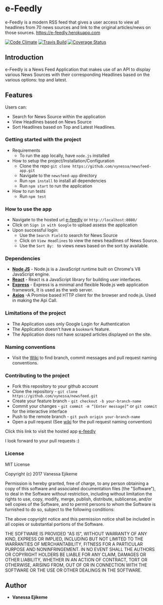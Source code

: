 # e-Feedly
e-Feedly is a modern RSS feed that gives a user access to view all headlines from 70 news sources and link to the original articles/news on those sources. https://e-feedly.herokuapp.com

[![Code Climate](https://codeclimate.com/github/vynessa/newsfeed-app/badges/gpa.svg)](https://codeclimate.com/github/vynessa/newsfeed-app)
[![Travis Build](https://travis-ci.org/Vynessa/newsfeed-app.svg?branch=master)](https://travis-ci.org/vynessa/newsfeed-app)
[![Coverage Status](https://coveralls.io/repos/github/vynessa/newsfeed-app/badge.svg?branch=feature%2Ffeedback)](https://coveralls.io/github/vynessa/newsfeed-app?branch=feature%2Ffeedback)

## Introduction
e-Feedly is a News Feed Application that makes use of an API to display various News Sources with their corresponding Headlines based on the various options: top and latest.


## Features
Users can:
- Search for News Source within the application
- View Headlines based on News Source
- Sort Headlines based on Top and Latest Headlines.


### Getting started with the project
  * Requirements
    - To run the app locally, have `node.js` installed
  * How to setup the project/Installation/Configuration
    - Clone the repo `git clone https://github.com/vynessa/newsfeed-app.git`
    - Navigate to the `newsfeed-app` directory
    - Run `npm install` to install all dependencies
    - Run `npm start` to run the application
  * How to run tests
    - Run `npm test` 

### How to use the app
* Navigate to the hosted url [e-feedly](https://e-feedly.herokuapp.com) or `http://localhost:8080/`
* Click on `Sign in with Google` to upload assess the application
* Upon successful login:
  - Use the `Search Field` to search for News Source
  - Click on `View Headlines` to view the news headlines of News Source.
  - Use the `Sort By: ` to views news based on the sort by available.

### Dependencies
* **[Node JS](https://nodejs.org/en/)** - Node.js is a JavaScript runtime built on Chrome's V8 JavaScript engine. 
* **[React](https://facebook.github.io/react/)** - React is a JavaScript library for building user interfaces.
* **[Express](https://expressjs.com/)** - Express is a minimal and flexible Node.js web application framework, It is used as the web server.
* **[Axios](https://github.com/mzabriskie/axios)** -A Promise based HTTP client for the browser and node.js. Used in making the Api Call.

### Limitations of the project
* The Application uses only Google Login for Authentication
* The Application doesn't have a ```bookmark``` feature.
* The Application does not have scraped articles displayed on the site.

### Naming conventions
* Visit the [Wiki](https://github.com/vynessa/newsfeed-app/wiki) to find branch, commit messages and pull request naming conventions.

### Contributing to the project
* Fork this repository to your github account
* Clone the repository -  `git clone https://github.com/vynessa/newsfeed.git`
* Create your feature branch - `git checkout -b your-branch-name`
* Commit your changes - `git commit -m “[Enter message]“` or `git commit` for the interactive interface
* Push to the remote branch - `git push origin your-branch-name`
* Open a pull request (See [wiki](https://github.com/vynessa/newsfeed-app/wiki) for the pull request naming convention)

Click this link to visit the hosted app [e-feedly](https://e-feedly.herokuapp.com)

I look forward to your pull requests :)

### License
MIT License

Copyright (c) 2017 Vanessa Ejikeme

Permission is hereby granted, free of charge, to any person obtaining a copy
of this software and associated documentation files (the "Software"), to deal
in the Software without restriction, including without limitation the rights
to use, copy, modify, merge, publish, distribute, sublicense, and/or sell
copies of the Software, and to permit persons to whom the Software is
furnished to do so, subject to the following conditions:

The above copyright notice and this permission notice shall be included in all
copies or substantial portions of the Software.

THE SOFTWARE IS PROVIDED "AS IS", WITHOUT WARRANTY OF ANY KIND, EXPRESS OR
IMPLIED, INCLUDING BUT NOT LIMITED TO THE WARRANTIES OF MERCHANTABILITY,
FITNESS FOR A PARTICULAR PURPOSE AND NONINFRINGEMENT. IN NO EVENT SHALL THE
AUTHORS OR COPYRIGHT HOLDERS BE LIABLE FOR ANY CLAIM, DAMAGES OR OTHER
LIABILITY, WHETHER IN AN ACTION OF CONTRACT, TORT OR OTHERWISE, ARISING FROM,
OUT OF OR IN CONNECTION WITH THE SOFTWARE OR THE USE OR OTHER DEALINGS IN THE
SOFTWARE.

## Author
* **Vanessa Ejikeme**